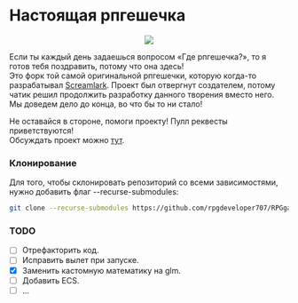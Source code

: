 # Настоящая рпгешечка

<p align="center">
  <img src="https://cdn.betterttv.net/emote/5fe8b36c6ef24f34f7050764/3x">
</p>

Если ты каждый день задаешься вопросом «Где рпгешечка?», то я готов тебя поздравить, потому что она здесь!<br>
Это форк той самой оригинальной рпгешечки, которую когда-то разрабатывал [Screamlark](https://www.twitch.tv/screamlark). Проект был отвергнут создателем, потому чатик решил продолжить разработку данного творения вместо него. Мы доведем дело до конца, во что бы то ни стало!

Не оставайся в стороне, помоги проекту! Пулл реквесты приветствуются!<br>
Обсуждать проект можно [тут](https://github.com/rpgdeveloper707/RPGgamedevMainProj/discussions).

### Клонирование
Для того, чтобы склонировать репозиторий со всеми зависимостями, нужно добавить флаг --recurse-submodules:
```bash
git clone --recurse-submodules https://github.com/rpgdeveloper707/RPGgamedevMainProj
```

### TODO
- [ ] Отрефакторить код.
- [ ] Исправить вылет при запуске.
- [x] Заменить кастомную математику на glm.
- [ ] Добавить ECS.
- [ ] ...
